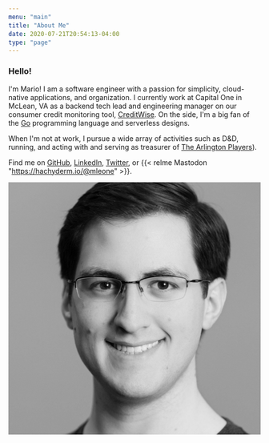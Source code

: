 ```yaml
---
menu: "main"
title: "About Me"
date: 2020-07-21T20:54:13-04:00
type: "page"
---
```


### Hello!

I'm Mario! I am a software engineer with a passion for simplicity, cloud-native applications, and organization. I currently work at Capital One in McLean, VA as a backend tech lead and engineering manager on our consumer credit monitoring tool, [CreditWise](https://creditwise.capitalone.com). On the side, I'm a big fan of the [Go](https://golang.com/) programming language and serverless designs.

When I'm not at work, I pursue a wide array of activities such as D&D, running, and acting with and serving as treasurer of [The Arlington Players](https://thearlingtonplayers.org/)).

Find me on [GitHub](https://github.com/mleone10), [LinkedIn](https://linkedin.com/in/mleone5244), [Twitter](https://twitter.com/mleone5244), or {{< relme Mastodon "https://hachyderm.io/@mleone" >}}.

![](./profilePic.jpeg#about)
